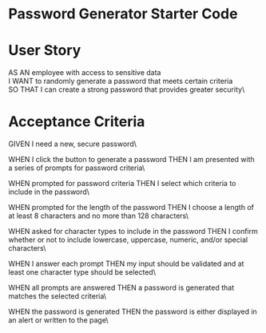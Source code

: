 # Password Generator Starter Code

# User Story

AS AN employee with access to sensitive data\
I WANT to randomly generate a password that meets certain criteria\
SO THAT I can create a strong password that provides greater security\

# Acceptance Criteria

GIVEN I need a new, secure password\

WHEN I click the button to generate a password
THEN I am presented with a series of prompts for password criteria\

WHEN prompted for password criteria
THEN I select which criteria to include in the password\

WHEN prompted for the length of the password
THEN I choose a length of at least 8 characters and no more than 128 characters\

WHEN asked for character types to include in the password
THEN I confirm whether or not to include lowercase, uppercase, numeric, and/or special characters\

WHEN I answer each prompt
THEN my input should be validated and at least one character type should be selected\

WHEN all prompts are answered
THEN a password is generated that matches the selected criteria\

WHEN the password is generated
THEN the password is either displayed in an alert or written to the page\